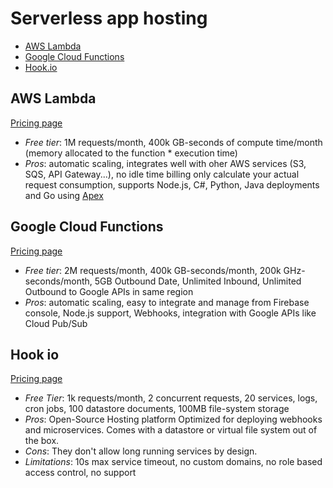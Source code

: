 # Serverless app hosting

<!-- TOC depthFrom:2 -->

- [AWS Lambda](#aws-lambda)
- [Google Cloud Functions](#google-cloud-functions)
- [Hook.io](#hook-io)

<!-- /TOC -->

## AWS Lambda

[Pricing page](https://aws.amazon.com/lambda/pricing/)

* *Free tier*: 1M requests/month, 400k GB-seconds of compute time/month (memory allocated to the function * execution time)
* *Pros*: automatic scaling, integrates well with oher AWS services (S3, SQS, API Gateway...), no idle time billing only calculate your actual request consumption, supports Node.js, C#, Python, Java deployments and Go using [Apex](https://github.com/apex/apex)

## Google Cloud Functions

[Pricing page](https://cloud.google.com/functions/)

* *Free tier*: 2M requests/month, 400k GB-seconds/month, 200k GHz-seconds/month, 5GB Outbound Date, Unlimited Inbound, Unlimited Outbound to Google APIs in same region
* *Pros*: automatic scaling, easy to integrate and manage from Firebase console, Node.js support, Webhooks, integration with Google APIs like Cloud Pub/Sub

## Hook io

[Pricing page](https://hook.io/pricing)
* *Free Tier*: 1k requests/month, 2 concurrent requests, 20 services, logs, cron jobs, 100 datastore documents, 100MB file-system storage
* *Pros*: Open-Source Hosting platform Optimized for deploying webhooks and microservices. Comes with a datastore or virtual file system out of the box. 
* *Cons*: They don't allow long running services by design.
* *Limitations*: 10s max service timeout, no custom domains, no role based access control, no support
